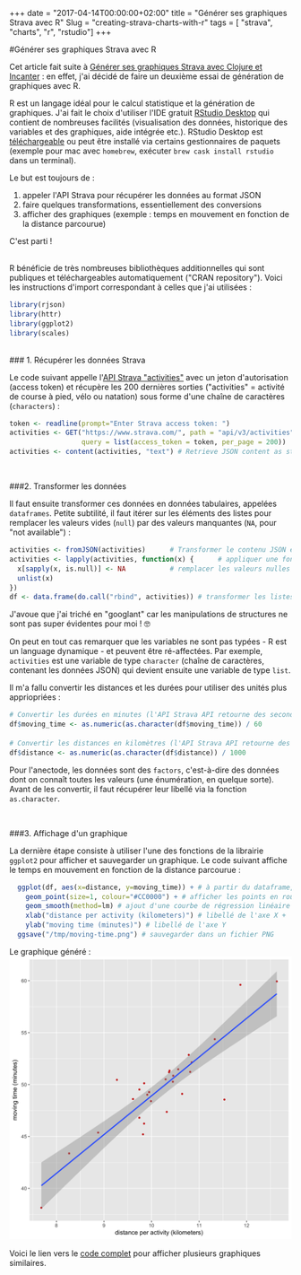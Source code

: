 +++
date = "2017-04-14T00:00:00+02:00"
title = "Générer ses graphiques Strava avec R"
Slug = "creating-strava-charts-with-r"
tags = [ "strava", "charts", "r", "rstudio"]
+++

#Générer ses graphiques Strava avec R

Cet article fait suite à [Générer ses graphiques Strava avec Clojure et Incanter](creating-strava-charts-with-clojure-and-incanter.html) : en effet, j'ai décidé de faire un deuxième essai de génération de graphiques avec R.

R est un langage idéal pour le calcul statistique et la génération de graphiques. J'ai fait le choix d'utiliser l'IDE gratuit [RStudio Desktop](https://www.rstudio.com/products/RStudio/) qui contient de nombreuses facilités (visualisation des données, historique des variables et des graphiques, aide intégrée etc.). RStudio Desktop est [téléchargeable](http://www.rstudio.com/products/rstudio/download/) ou peut être installé via certains gestionnaires de paquets (exemple pour mac avec `homebrew`, exécuter `brew cask install rstudio` dans un terminal).


Le but est toujours de :

1. appeler l'API Strava pour récupérer les données au format JSON
2. faire quelques transformations, essentiellement des conversions
3. afficher des graphiques (exemple : temps en mouvement en fonction de la distance parcourue)

C'est parti !


<br/>
R bénéficie de très nombreuses bibliothèques additionnelles qui sont publiques et téléchargeables automatiquement ("CRAN repository"). Voici les instructions d'import correspondant à celles que j'ai utilisées :

```r
library(rjson)
library(httr)
library(ggplot2)
library(scales)
```

<br/>
### 1. Récupérer les données Strava

Le code suivant appelle l'[API Strava "activities"](http://strava.github.io/api/v3/activities/) avec un jeton d'autorisation (access token) et récupère les 200 dernières sorties ("activities" = activité de course à pied, vélo ou natation) sous forme d'une chaîne de caractères (`characters`) :
```r
token <- readline(prompt="Enter Strava access token: ")
activities <- GET("https://www.strava.com/", path = "api/v3/activities",
                  query = list(access_token = token, per_page = 200))
activities <- content(activities, "text") # Retrieve JSON content as string
```

<br/>

###2. Transformer les données

Il faut ensuite transformer ces données en données tabulaires, appelées `dataframes`. Petite subtilité, il faut itérer sur les éléments des listes pour remplacer les valeurs vides (`null`) par des valeurs manquantes (`NA`, pour "not available") :
```r
activities <- fromJSON(activities)      # Transformer le contenu JSON en liste
activities <- lapply(activities, function(x) {      # appliquer une fonction anonyme à chaque élément de la liste
  x[sapply(x, is.null)] <- NA           # remplacer les valeurs nulles en "N/A"
  unlist(x)
})
df <- data.frame(do.call("rbind", activities)) # transformer les listes de listes en dataframe
```
J'avoue que j'ai triché en "googlant" car les manipulations de structures ne sont pas super évidentes pour moi ! 🤓

On peut en tout cas remarquer que les variables ne sont pas typées - R est un language dynamique - et peuvent être ré-affectées. Par exemple, `activities` est une variable de type `character` (chaîne de caractères, contenant les données JSON) qui devient ensuite une variable de type `list`.


Il m'a fallu convertir les distances et les durées pour utiliser des unités plus appriopriées :
```r
# Convertir les durées en minutes (l'API Strava API retourne des secondes) :
df$moving_time <- as.numeric(as.character(df$moving_time)) / 60

# Convertir les distances en kilomètres (l'API Strava API retourne des mètres) :
df$distance <- as.numeric(as.character(df$distance)) / 1000
```

Pour l'anectode, les données sont des `factors`, c'est-à-dire des données dont on connaît toutes les valeurs (une énumération, en quelque sorte). Avant de les convertir, il faut récupérer leur libellé via la fonction `as.character`.


<br/>

###3. Affichage d'un graphique

La dernière étape consiste à utiliser l'une des fonctions de la librairie `ggplot2` pour afficher et sauvegarder un graphique. Le code suivant affiche le temps en mouvement en fonction de la distance parcourue :
```r
  ggplot(df, aes(x=distance, y=moving_time)) + # à partir du dataframe, afficher les données 'distance' en fonction de 'moving_time`
    geom_point(size=1, colour="#CC0000") + # afficher les points en rouge
    geom_smooth(method=lm) # ajout d'une courbe de régression linéaire +
    xlab("distance per activity (kilometers)") # libellé de l'axe X +
    ylab("moving time (minutes)") # libellé de l'axe Y
  ggsave("/tmp/moving-time.png") # sauvegarder dans un fichier PNG
```

Le graphique généré :
![Chart: distance et temps en mouvement](images/r-chart-distance-per-moving-time.png)


Voici le lien vers le [code complet](https://gist.github.com/nicokosi/241331f67692945ddca4e4ea2cc0597d) pour afficher plusieurs graphiques similaires.
